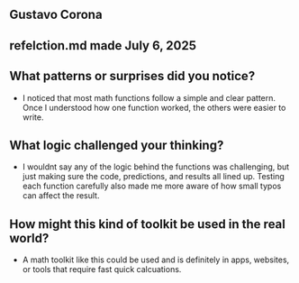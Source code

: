 ## Gustavo Corona  
## refelction.md made July 6, 2025  

## What patterns or surprises did you notice?

- I noticed that most math functions follow a simple and clear pattern. Once I understood how one function worked, the others were easier to write.

## What logic challenged your thinking?

- I wouldnt say any of the logic behind the functions was challenging, but just making sure the code, predictions, and results all lined up. Testing each function carefully also made me more aware of how small typos can affect the result.

## How might this kind of toolkit be used in the real world?

- A math toolkit like this could be used and is definitely in apps, websites, or tools that require fast quick calcuations.

